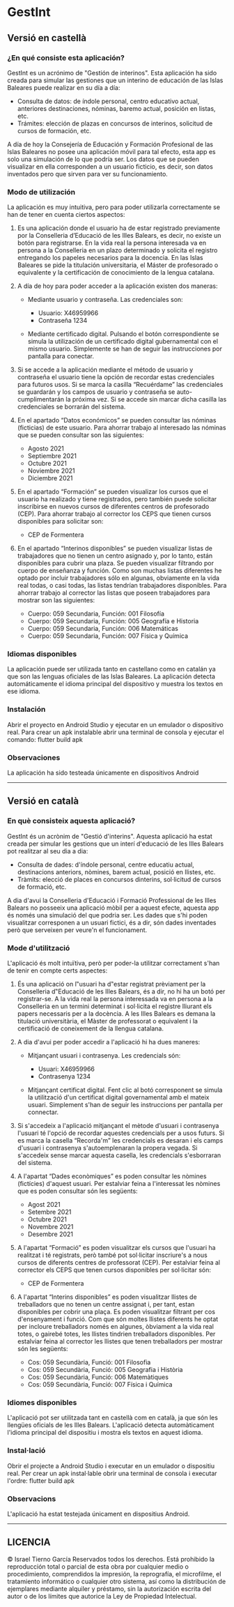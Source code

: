 # GestInt

## Versió en castellà
### ¿En qué consiste esta aplicación?
GestInt es un acrónimo de "Gestión de interinos". Esta aplicación ha sido creada para simular las gestiones que un interino de educación de las Islas Baleares puede realizar en su día a día:

- Consulta de datos: de índole personal, centro educativo actual, anteriores destinaciones, nóminas, baremo actual, posición en listas, etc.
- Trámites: elección de plazas en concursos de interinos, solicitud de cursos de formación, etc.

A día de hoy la Consejería de Educación y Formación Profesional de las Islas Baleares no posee una aplicación móvil para tal efecto, esta app es solo una simulación de lo que podría ser. Los datos que se pueden visualizar en ella corresponden a un usuario ficticio, es decir, son datos inventados pero que sirven para ver su funcionamiento.

### Modo de utilización
La aplicación es muy intuitiva, pero para poder utilizarla correctamente se han de tener en cuenta ciertos aspectos:
1. Es una aplicación donde el usuario ha de estar registrado previamente por la Conselleria d’Educació de les Illes Balears, es decir, no existe un botón para registrarse. En la vida real la persona interesada va en persona a la Conselleria en un plazo determinado y solicita el registro entregando los papeles necesarios para la docencia. En las Islas Baleares se pide la titulación universitaria, el Máster de profesorado o equivalente y la certificación de conocimiento de la lengua catalana.

2. A día de hoy para poder acceder a la aplicación existen dos maneras:
   - Mediante usuario y contraseña. Las credenciales son:
      - Usuario: X46959966
      - Contraseña 1234

   - Mediante certificado digital. Pulsando el botón correspondiente se simula la utilización de un certificado digital gubernamental con el mismo usuario. Simplemente se han de seguir las instrucciones por pantalla para conectar.

3. Si se accede a la aplicación mediante el método de usuario y contraseña el usuario tiene la opción de recordar estas credenciales para futuros usos. Si se marca la casilla “Recuérdame” las credenciales se guardarán y los campos de usuario y contraseña se auto-cumplimentarán la próxima vez. Si se accede sin marcar dicha casilla las credenciales se borrarán del sistema.

4. En el apartado “Datos económicos” se pueden consultar las nóminas (ficticias) de este usuario. Para ahorrar trabajo al interesado las nóminas que se pueden consultar son las siguientes:
   - Agosto 2021
   - Septiembre 2021
   - Octubre 2021
   - Noviembre 2021
   - Diciembre 2021

5. En el apartado “Formación” se pueden visualizar los cursos que el usuario ha realizado y tiene registrados, pero también puede solicitar inscribirse en nuevos cursos de diferentes centros de profesorado (CEP). Para ahorrar trabajo al corrector los CEPS que tienen cursos disponibles para solicitar son:
   - CEP de Formentera

6. En el apartado “Interinos disponibles” se pueden visualizar listas de trabajadores que no tienen un centro asignado y, por lo tanto, están disponibles para cubrir una plaza. Se pueden visualizar filtrando por cuerpo de enseñanza y función. Como son muchas listas diferentes he optado por incluir trabajadores sólo en algunas, obviamente en la vida real todas, o casi todas, las listas tendrían trabajadores disponibles. Para ahorrar trabajo al corrector las listas que poseen trabajadores para mostrar son las siguientes:
   - Cuerpo: 059 Secundaria, Función: 001 Filosofía
   - Cuerpo: 059 Secundaria, Función: 005 Geografía e Historia
   - Cuerpo: 059 Secundaria, Función: 006 Matemáticas
   - Cuerpo: 059 Secundaria, Función: 007 Física y Química


### Idiomas disponibles
La aplicación puede ser utilizada tanto en castellano como en catalán ya que son las lenguas oficiales de las Islas Baleares. La aplicación detecta automáticamente el idioma principal del dispositivo y muestra los textos en ese idioma.

### Instalación
Abrir el proyecto en Android Studio y ejecutar en un emulador o dispositivo real. Para crear un apk instalable abrir una terminal de consola y ejecutar el comando: flutter build apk

### Observaciones
La aplicación ha sido testeada únicamente en dispositivos Android

---

## Versió en català
### En què consisteix aquesta aplicació?
GestInt és un acrònim de "Gestió d'interins". Aquesta aplicació ha estat creada per simular les gestions que un interí d'educació de les Illes Balears pot realitzar al seu dia a dia:

- Consulta de dades: d'índole personal, centre educatiu actual, destinacions anteriors, nòmines, barem actual, posició en llistes, etc.
- Tràmits: elecció de places en concursos dinterins, sol·licitud de cursos de formació, etc.

A dia d'avui la Conselleria d'Educació i Formació Professional de les Illes Balears no posseeix una aplicació mòbil per a aquest efecte, aquesta app és només una simulació del que podria ser. Les dades que s'hi poden visualitzar corresponen a un usuari fictici, és a dir, són dades inventades però que serveixen per veure'n el funcionament.

### Mode d'utilització
L'aplicació és molt intuïtiva, però per poder-la utilitzar correctament s'han de tenir en compte certs aspectes:
1. És una aplicació on l‟usuari ha d‟estar registrat prèviament per la Conselleria d‟Educació de les Illes Balears, és a dir, no hi ha un botó per registrar-se. A la vida real la persona interessada va en persona a la Conselleria en un termini determinat i sol·licita el registre lliurant els papers necessaris per a la docència. A les Illes Balears es demana la titulació universitària, el Màster de professorat o equivalent i la certificació de coneixement de la llengua catalana.

2. A dia d'avui per poder accedir a l'aplicació hi ha dues maneres:
   - Mitjançant usuari i contrasenya. Les credencials són:
      - Usuari: X46959966
      - Contrasenya 1234

   - Mitjançant certificat digital. Fent clic al botó corresponent se simula la utilització d'un certificat digital governamental amb el mateix usuari. Simplement s'han de seguir les instruccions per pantalla per connectar.

3. Si s'accedeix a l'aplicació mitjançant el mètode d'usuari i contrasenya l'usuari té l'opció de recordar aquestes credencials per a usos futurs. Si es marca la casella “Recorda'm” les credencials es desaran i els camps d'usuari i contrasenya s'autoemplenaran la propera vegada. Si s'accedeix sense marcar aquesta casella, les credencials s'esborraran del sistema.

4. A l'apartat “Dades econòmiques” es poden consultar les nòmines (fictícies) d'aquest usuari. Per estalviar feina a l'interessat les nòmines que es poden consultar són les següents:
   - Agost 2021
   - Setembre 2021
   - Octubre 2021
   - Novembre 2021
   - Desembre 2021

5. A l'apartat “Formació” es poden visualitzar els cursos que l'usuari ha realitzat i té registrats, però també pot sol·licitar inscriure's a nous cursos de diferents centres de professorat (CEP). Per estalviar feina al corrector els CEPS que tenen cursos disponibles per sol·licitar són:
   - CEP de Formentera

6. A l'apartat “Interins disponibles” es poden visualitzar llistes de treballadors que no tenen un centre assignat i, per tant, estan disponibles per cobrir una plaça. Es poden visualitzar filtrant per cos d'ensenyament i funció. Com que són moltes llistes diferents he optat per incloure treballadors només en algunes, òbviament a la vida real totes, o gairebé totes, les llistes tindrien treballadors disponibles. Per estalviar feina al corrector les llistes que tenen treballadors per mostrar són les següents:
   - Cos: 059 Secundària, Funció: 001 Filosofia
   - Cos: 059 Secundària, Funció: 005 Geografia i Història
   - Cos: 059 Secundària, Funció: 006 Matemàtiques
   - Cos: 059 Secundària, Funció: 007 Física i Química

### Idiomes disponibles
L'aplicació pot ser utilitzada tant en castellà com en català, ja que són les llengües oficials de les Illes Balears. L'aplicació detecta automàticament l'idioma principal del dispositiu i mostra els textos en aquest idioma.

### Instal·lació
Obrir el projecte a Android Studio i executar en un emulador o dispositiu real. Per crear un apk instal·lable obrir una terminal de consola i executar l'ordre: flutter build apk

### Observacions
L'aplicació ha estat testejada únicament en dispositius Android.

---

## LICENCIA
© Israel Tierno García
Reservados todos los derechos. Está prohibido la reproducción total o parcial de esta obra por cualquier medio o procedimiento,
comprendidos la impresión, la reprografía, el microfilme, el tratamiento informático o cualquier otro sistema,
así como la distribución de ejemplares mediante alquiler y préstamo, sin la autorización escrita del autor
o de los límites que autorice la Ley de Propiedad Intelectual.